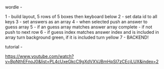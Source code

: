 wordle -

1 - build layout, 5 rows of 5 boxes then keyboard below
2 - set data id to all keys
3 - set answers as an array
4 - when selected push an answer to guess array
5 - if an guess array matches answer array complete - if not push to next row
6 - if guess index matches answer index and is included in array turn background green, if it is included turn yellow
7 - BACKEND!


tutorial - 

https://www.youtube.com/watch?v=BpNthEFnoJ0&list=PL4cUxeGkcC9gXdVXVJBmHpSI7zCEcjLUX&index=2